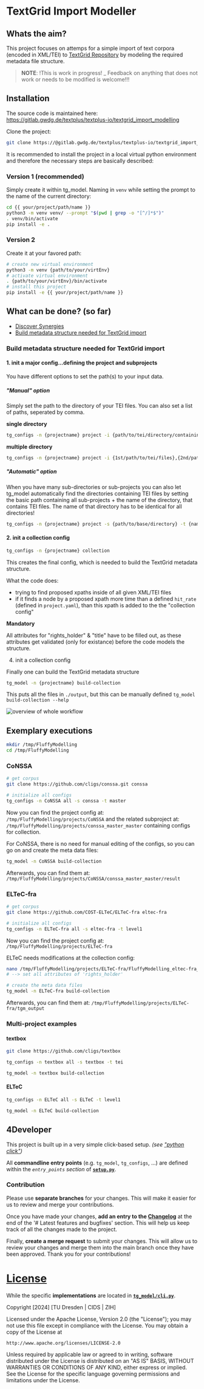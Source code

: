 # TextGrid Import Modeller

## Whats the aim?

This project focuses on attemps for a simple import of text corpora (encoded in XML/TEI) to [TextGrid Repository](https://textgrid.de) by modeling the required metadata file structure.

> __NOTE__:
    !This is work in progress!
        _
    Feedback on anything that does not work or needs to be modified is welcome!!!

## Installation

The source code is maintained here: https://gitlab.gwdg.de/textplus/textplus-io/textgrid_import_modelling

Clone the project:

```bash
git clone https://@gitlab.gwdg.de/textplus/textplus-io/textgrid_import_modelling.git -o {{ your/project/path/name }}
```

It is recommended to install the project in a local virtual python environment and therefore the necessary steps are basically described:

### Version 1 (recommended)

Simply create it within tg_model. Naming in `venv` while setting the prompt to the name of the current directory:

```bash
cd {{ your/project/path/name }}
python3 -m venv venv/ --prompt "$(pwd | grep -o "[^/]*$")"
. venv/bin/activate
pip install -e .
```

### Version 2

Create it at your favored path:

```bash
# create new virtual environment
python3 -m venv {path/to/your/virtEnv}
# activate virtual environment
. {path/to/your/virtEnv}/bin/activate
# install this project
pip install -e {{ your/project/path/name }}
```

## What can be done? (so far)

- [Discover Synergies](#discover)
- [Build metadata structure needed for TextGrid import](#build)

<span id="build"></span>
### Build metadata structure needed for TextGrid import

#### 1. init a major config...defining the project and subprojects

You have different options to set the path(s) to your input data.

##### "Manual" option

Simply set the path to the directory of your TEI files. You can also set a list of paths, seperated by comma.

**single directory**

```bash
tg_configs -n {projectname} project -i {path/to/tei/directory/containing/files}
```

**multiple directory**

```bash
tg_configs -n {projectname} project -i {1st/path/to/tei/files},{2nd/path/to/tei/files},{3rd/path/to/tei/files}
```

##### "Automatic" option

When you have many sub-directories or sub-projects you can also let tg_model automatically find the directories containing TEI files by setting the basic path containing all sub-projects + the name of the directory, that contains TEI files. The name of that directory has to be identical for all directories!

```bash
tg_configs -n {projectname} project -s {path/to/base/directory} -t {name/of/directory/containing/tei/files}
```
#### 2. init a collection config

```bash
tg_configs -n {projectname} collection
```

This creates the final config, which is needed to build the TextGrid metadata structure.

What the code does:

- trying to find proposed xpaths inside of all given XML/TEI files
- if it finds a node by a proposed xpath more time than a defined `hit_rate` (defined in `project.yaml`), than this xpath is added to the the "collection config"

**Mandatory**

All attributes for "rights_holder" & "title" have to be filled out, as these attributes get validated (only for existance) before the code models the structure.


4. init a collection config

Finally one can build the TextGrid metadata structure

```bash
tg_model -n {projectname} build-collection
```

This puts all the files in `./output`, but this can be manually defined `tg_model build-collection --help`

![overview of whole workflow](./docs/workflow.drawio.png)

## Exemplary executions

```bash
mkdir /tmp/FluffyModelling
cd /tmp/FluffyModelling
```

### CoNSSA

```bash
# get corpus
git clone https://github.com/cligs/conssa.git conssa

# initialize all configs
tg_configs -n CoNSSA all -s conssa -t master
```

Now you can find the project config at: `/tmp/FluffyModelling/projects/CoNSSA` and the related subproject at: `/tmp/FluffyModelling/projects/conssa_master_master` containing configs for collection.

For CoNSSA, there is no need for manual editing of the configs, so you can go on and create the meta data files:

```bash
tg_model -n CoNSSA build-collection
```

Afterwards, you can find them at: `/tmp/FluffyModelling/projects/CoNSSA/conssa_master_master/result`

### ELTeC-fra

```bash
# get corpus
git clone https://github.com/COST-ELTeC/ELTeC-fra eltec-fra

# initialize all configs
tg_configs -n ELTeC-fra all -s eltec-fra -t level1
```

Now you can find the project config at: `/tmp/FluffyModelling/projects/ELTeC-fra`

ELTeC needs modifications at the collection config:

```bash
nano /tmp/FluffyModelling/projects/ELTeC-fra/FluffyModelling_eltec-fra_level1/collection.yaml
# --> set all attributes of 'rights_holder'

# create the meta data files
tg_model -n ELTeC-fra build-collection
```

Afterwards, you can find them at: `/tmp/FluffyModelling/projects/ELTeC-fra/tgm_output`


### Multi-project examples

#### textbox

```bash
git clone https://github.com/cligs/textbox

tg_configs -n textbox all -s textbox -t tei

tg_model -n textbox build-collection
```

#### ELTeC

```bash
tg_configs -n ELTeC all -s ELTeC -t level1

tg_model -n ELTeC build-collection
```

## 4Developer

This project is built up in a very simple click-based setup. _(see ["python click"](https://click.palletsprojects.com/en/8.1.x/))_

All **commandline entry points** (e.g. `tg_model`, `tg_configs`, ...) are defined within the _`entry_points` section_ of [**`setup.py`**](setup.py).

### Contribution

Please use **separate branches** for your changes.
This will make it easier for us to review and merge your contributions.

Once you have made your changes, **add an entry to the [Changelog](Changelog)** at the end of the '# Latest features and bugfixes' section.
This will help us keep track of all the changes made to the project.

Finally, **create a merge request** to submit your changes.
This will allow us to review your changes and merge them into the main branch once they have been approved. Thank you for your contributions!


# [License](./LICENSE.txt)

While the specific **implementations** are located in [**`tg_model/cli.py`**](./tg_model/cli.py).

Copyright [2024] [TU Dresden | CIDS | ZIH]

Licensed under the Apache License, Version 2.0 (the "License");
you may not use this file except in compliance with the License.
You may obtain a copy of the License at

    http://www.apache.org/licenses/LICENSE-2.0

Unless required by applicable law or agreed to in writing, software
distributed under the License is distributed on an "AS IS" BASIS,
WITHOUT WARRANTIES OR CONDITIONS OF ANY KIND, either express or implied.
See the License for the specific language governing permissions and
limitations under the License.
